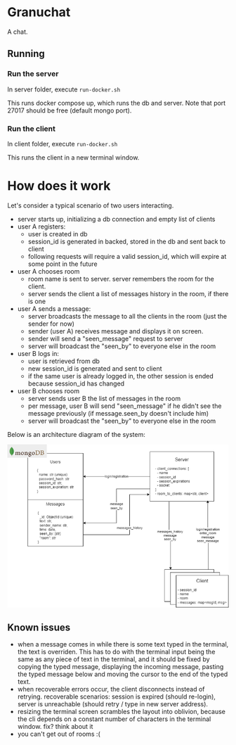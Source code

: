 # Granuchat
A chat.

## Running
### Run the server
In server folder, execute `run-docker.sh`

This runs docker compose up, which runs the db and server.
Note that port 27017 should be free (default mongo port).

### Run the client
In client folder, execute `run-docker.sh`

This runs the client in a new terminal window.

# How does it work
Let's consider a typical scenario of two users interacting.
* server starts up, initializing a db connection and empty list of clients
* user A registers: 
  * user is created in db 
  * session_id is generated in backed, stored in the db and sent back to client
  * following requests will require a valid session_id, which will expire at some point in the future
* user A chooses room
  * room name is sent to server. server remembers the room for the client.
  * server sends the client a list of messages history in the room, if there is one
* user A sends a message:
  * server broadcasts the message to all the clients in the room (just the sender for now)
  * sender (user A) receives message and displays it on screen.
  * sender will send a "seen_message" request to server
  * server will broadcast the "seen_by" to everyone else in the room
* user B logs in:
  * user is retrieved from db
  * new session_id is generated and sent to client
  * if the same user is already logged in, the other session is ended because session_id has changed
* user B chooses room
  * server sends user B the list of messages in the room
  * per message, user B will send "seen_message" if he didn't see the message previously (if message.seen_by doesn't include him)
  * server will broadcast the "seen_by" to everyone else in the room

Below is an architecture diagram of the system:

![chat_architecture.drawio.png](chat_architecture.drawio.png)

## Known issues
* when a message comes in while there is some text typed in the terminal, the text is overriden. This has to do with the terminal input being the same as any piece of text in the terminal, and it should be fixed by copying the typed message, displaying the incoming message, pasting the typed message below and moving the cursor to the end of the typed text.
* when recoverable errors occur, the client disconnects instead of retrying. recoverable scenarios: session is expired (should re-login), server is unreachable (should retry / type in new server address).
* resizing the terminal screen scrambles the layout into oblivion, because the cli depends on a constant number of characters in the terminal window. fix? think about it
* you can't get out of rooms :(